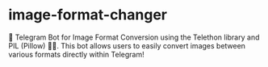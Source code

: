 # image-format-changer
🚀 Telegram Bot for Image Format Conversion using the Telethon library and PIL (Pillow) 🧑‍💻. This bot allows users to easily convert images between various formats directly within Telegram!
